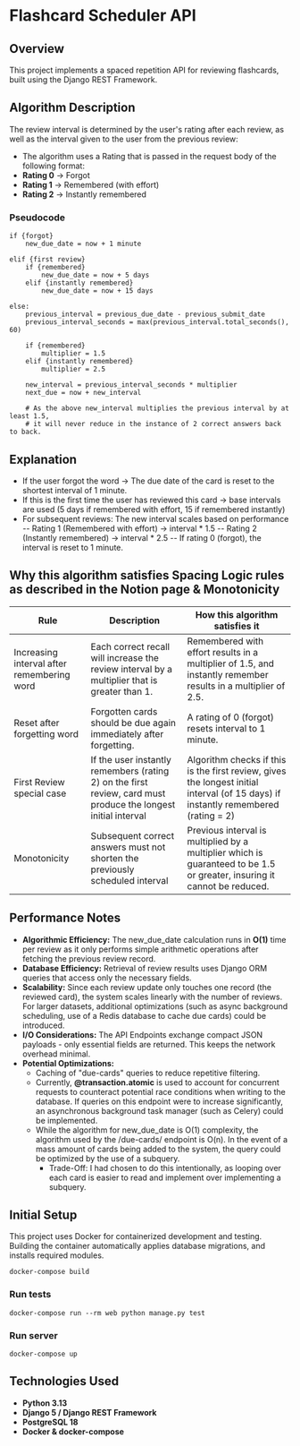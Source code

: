 # Flashcard Scheduler API

## Overview
This project implements a spaced repetition API for reviewing flashcards, built using the Django REST Framework.

## Algorithm Description
The review interval is determined by the user's rating after each review, as well as the interval given to the user from the previous review:
- The algorithm uses a Rating that is passed in the request body of the following format: 
- **Rating 0** -> Forgot
- **Rating 1** -> Remembered (with effort)
- **Rating 2** -> Instantly remembered

### Pseudocode
```
if {forgot}
    new_due_date = now + 1 minute
    
elif {first review}
    if {remembered}
        new_due_date = now + 5 days
    elif {instantly remembered}
        new_due_date = now + 15 days
        
else: 
    previous_interval = previous_due_date - previous_submit_date
    previous_interval_seconds = max(previous_interval.total_seconds(), 60)
    
    if {remembered}
        multiplier = 1.5
    elif {instantly remembered}
        multiplier = 2.5
    
    new_interval = previous_interval_seconds * multiplier
    next_due = now + new_interval
    
    # As the above new_interval multiplies the previous interval by at least 1.5, 
    # it will never reduce in the instance of 2 correct answers back to back.
```

## Explanation
- If the user forgot the word -> The due date of the card is reset to the shortest interval of 1 minute.
- If this is the first time the user has reviewed this card -> base intervals are used (5 days if remembered with effort, 15 if remembered instantly)
- For subsequent reviews: The new interval scales based on performance
-- Rating 1 (Remembered with effort) -> interval * 1.5
-- Rating 2 (Instantly remembered) -> interval * 2.5
-- If rating 0 (forgot), the interval is reset to 1 minute.

## Why this algorithm satisfies Spacing Logic rules as described in the Notion page & Monotonicity
| Rule                                       | Description                                                                                                    | How this algorithm satisfies it                                                                                                    |
|--------------------------------------------|----------------------------------------------------------------------------------------------------------------|------------------------------------------------------------------------------------------------------------------------------------|
| Increasing interval after remembering word | Each correct recall will increase the review interval by a multiplier that is greater than 1.                  | Remembered with effort results in a multiplier of 1.5, and instantly remember results in a multiplier of 2.5.                      |
| Reset after forgetting word                | Forgotten cards should be due again immediately after forgetting.                                              | A rating of 0 (forgot) resets interval to 1 minute.                                                                                |
| First Review special case                  | If the user instantly remembers (rating 2) on the first review, card must produce the longest initial interval | Algorithm checks if this is the first review, gives the longest initial interval (of 15 days) if instantly remembered (rating = 2) |
| Monotonicity                               | Subsequent correct answers must not shorten the previously scheduled interval                                  | Previous interval is multiplied by a multiplier which is guaranteed to be 1.5 or greater, insuring it cannot be reduced.           |

## Performance Notes
- **Algorithmic Efficiency:**
The new_due_date calculation runs in **O(1)** time per review as it only performs simple arithmetic operations after fetching the previous review record.
- **Database Efficiency:**
Retrieval of review results uses Django ORM queries that access only the necessary fields.
- **Scalability:**
Since each review update only touches one record (the reviewed card), the system scales linearly with the number of reviews. For larger datasets, additional optimizations (such as async background scheduling, use of a Redis database to cache due cards) could be introduced. 
- **I/O Considerations:**
The API Endpoints exchange compact JSON payloads - only essential fields are returned. This keeps the network overhead minimal.
- **Potential Optimizations:**
  - Caching of "due-cards" queries to reduce repetitive filtering.
  - Currently, **@transaction.atomic** is used to account for concurrent requests to counteract potential race conditions when writing to the database. If queries on this endpoint were to increase significantly, an asynchronous background task manager (such as Celery) could be implemented.
  - While the algorithm for new_due_date is O(1) complexity, the algorithm used by the /due-cards/ endpoint is O(n). In the event of a mass amount of cards being added to the system, the query could be optimized by the use of a subquery.
    - Trade-Off: I had chosen to do this intentionally, as looping over each card is easier to read and implement over implementing a subquery.
## Initial Setup

This project uses Docker for containerized development and testing.  
Building the container automatically applies database migrations, and installs required modules.

```
docker-compose build
```

### Run tests

```
docker-compose run --rm web python manage.py test
```

### Run server

```
docker-compose up
```

## Technologies Used
- **Python 3.13**
- **Django 5 / Django REST Framework**
- **PostgreSQL 18**
- **Docker & docker-compose**

